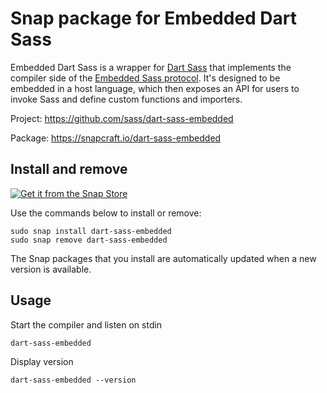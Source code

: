# Snap package for Embedded Dart Sass

Embedded Dart Sass is a wrapper for [Dart Sass] that implements the compiler side of the [Embedded Sass protocol]. It's designed to be embedded in a host language, which then exposes an API for users to invoke Sass and define custom functions and importers.

Project: <https://github.com/sass/dart-sass-embedded>

Package: <https://snapcraft.io/dart-sass-embedded>

## Install and remove

[![Get it from the Snap Store](https://snapcraft.io/static/images/badges/en/snap-store-black.svg)](https://snapcraft.io/dart-sass-embedded)


Use the commands below to install or remove:

```text
sudo snap install dart-sass-embedded
sudo snap remove dart-sass-embedded
```

The Snap packages that you install are automatically updated when a new version is available.

## Usage

Start the compiler and listen on stdin

```text
dart-sass-embedded
```

Display version

```text
dart-sass-embedded --version
```

[Dart Sass]: https://sass-lang.com/dart-sass
[Embedded Sass protocol]: https://github.com/sass/sass-embedded-protocol/blob/master/README.md#readme
[Scoop commands]: https://github.com/ScoopInstaller/Scoop/wiki/Commands
